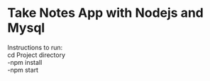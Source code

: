 # Take Notes App with Nodejs and Mysql
Instructions to run:  
cd Project directory   
-npm install   
-npm start   
